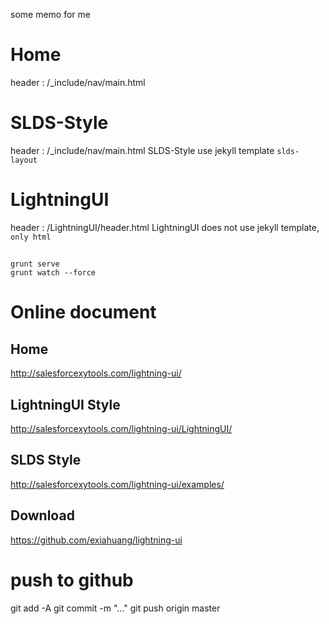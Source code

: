 some memo for me

# Home
header : /_include/nav/main.html

# SLDS-Style
header : /_include/nav/main.html
SLDS-Style use jekyll template `slds-layout`


# LightningUI
header : /LightningUI/header.html
LightningUI does not use jekyll template, `only html`

## 
```
grunt serve
grunt watch --force
```

# Online document
## Home
http://salesforcexytools.com/lightning-ui/

## LightningUI Style
http://salesforcexytools.com/lightning-ui/LightningUI/

## SLDS Style
http://salesforcexytools.com/lightning-ui/examples/

## Download
https://github.com/exiahuang/lightning-ui

# push to github
git add -A
git commit -m "..."
git push origin master
